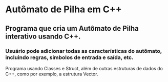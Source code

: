 # Autômato de Pilha em C++

## Programa que cria um Autômato de Pilha interativo usando C++.
### Usuário pode adicionar todas as características do autômato, incluindo regras, simbolos de entrada e saída, etc.

Programa usando Classes e Struct, além de outras estruturas de dados do C++, como por exemplo, a estrutura Vector.
